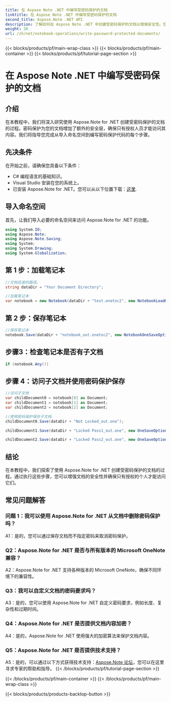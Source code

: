 ```yaml
---
title: 在 Aspose Note .NET 中编写受密码保护的文档
linktitle: 在 Aspose Note .NET 中编写受密码保护的文档
second_title: Aspose.Note .NET API
description: 了解如何在 Aspose Note .NET 中创建受密码保护的文档以增强安全性。包括分步教程。
weight: 26
url: /zh/net/notebook-operations/write-password-protected-documents/
---
```


{{< blocks/products/pf/main-wrap-class >}}
{{< blocks/products/pf/main-container >}}
{{< blocks/products/pf/tutorial-page-section >}}

# 在 Aspose Note .NET 中编写受密码保护的文档

## 介绍

在本教程中，我们将深入研究使用 Aspose.Note for .NET 创建受密码保护的文档的过程。密码保护为您的文档增加了额外的安全层，确保只有授权人员才能访问其内容。我们将指导您完成从导入命名空间到编写密码保护代码的每个步骤。

## 先决条件

在开始之前，请确保您具备以下条件：
- C# 编程语言的基础知识。
- Visual Studio 安装在您的系统上。
- 已安装 Aspose.Note for .NET。您可以从以下位置下载：[这里](https://releases.aspose.com/note/net/).

## 导入命名空间

首先，让我们导入必要的命名空间来访问 Aspose.Note for .NET 的功能。

```csharp
using System.IO;
using Aspose.Note;
using Aspose.Note.Saving;
using System;
using System.Drawing;
using System.Globalization;
```

## 第 1 步：加载笔记本
```csharp
//文档目录的路径。
string dataDir = "Your Document Directory";

//加载笔记本
var notebook = new Notebook(dataDir + "test.onetoc2", new NotebookLoadOptions() { DeferredLoading = false });
```

## 第 2 步：保存笔记本
```csharp
//保存笔记本
notebook.Save(dataDir + "notebook_out.onetoc2", new NotebookOneSaveOptions() { DeferredSaving = true});
```

## 步骤3：检查笔记本是否有子文档
```csharp
if (notebook.Any())
```

## 步骤 4：访问子文档并使用密码保护保存
```csharp
//访问子文档
var childDocument0 = notebook[0] as Document;
var childDocument1 = notebook[1] as Document;
var childDocument2 = notebook[2] as Document;

//使用密码保护保存子文档
childDocument0.Save(dataDir + "Not Locked_out.one");

childDocument1.Save(dataDir + "Locked Pass1_out.one", new OneSaveOptions() { DocumentPassword = "pass" });

childDocument2.Save(dataDir + "Locked Pass2_out.one", new OneSaveOptions() { DocumentPassword = "pass2" });
```

## 结论
在本教程中，我们探索了使用 Aspose.Note for .NET 创建受密码保护的文档的过程。通过执行这些步骤，您可以增强文档的安全性并确保只有授权的个人才能访问它们。

## 常见问题解答

### 问题 1：我可以使用 Aspose.Note for .NET 从文档中删除密码保护吗？

A1：是的，您可以通过保存文档而不指定密码来取消密码保护。

### Q2：Aspose.Note for .NET 是否与所有版本的 Microsoft OneNote 兼容？

A2：Aspose.Note for .NET 支持各种版本的 Microsoft OneNote，确保不同环境下的兼容性。

### Q3：我可以自定义文档的密码要求吗？

A3：是的，您可以使用 Aspose.Note for .NET 自定义密码要求，例如长度、复杂性和过期时间。

### Q4：Aspose.Note for .NET 是否提供文档内容加密？

A4：是的，Aspose.Note for .NET 使用强大的加密算法来保护文档内容。

### Q5：Aspose.Note for .NET 是否提供技术支持？

 A5：是的，可以通过以下方式获得技术支持：[Aspose.Note 论坛](https://forum.aspose.com/c/note/28)，您可以在这里寻求专家的帮助和指导。
{{< /blocks/products/pf/tutorial-page-section >}}

{{< /blocks/products/pf/main-container >}}
{{< /blocks/products/pf/main-wrap-class >}}

{{< blocks/products/products-backtop-button >}}
